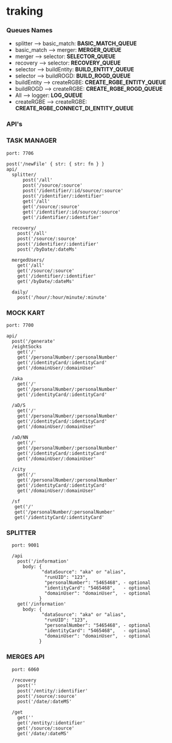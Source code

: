 # traking

### Queues Names
- splitter    --> basic_match:  **BASIC_MATCH_QUEUE**
- basic_match --> merger:       **MERGER_QUEUE**
- merger      --> selector:     **SELECTOR_QUEUE**
- recovery    --> selector:     **RECOVERY_QUEUE**
- selector    --> buildEntity:  **BUILD_ENTITY_QUEUE**
- selector    --> buildROGD:    **BUILD_ROGD_QUEUE**
- buildEntity --> createRGBE:   **CREATE_RGBE_ENTITY_QUEUE**
- buildROGD   --> createRGBE:   **CREATE_RGBE_ROGD_QUEUE**
- All         --> logger:       **LOG_QUEUE**
- createRGBE  --> createRGBE:   **CREATE_RGBE_CONNECT_DI_ENTITY_QUEUE**

### API's

  ### TASK MANAGER
    
    port: 7706
    
    post('/newFile' { str: { str: fn } }
    api/
      splitter/
          post('/all'
          post('/source/:source'
          post('/identifier/:id/source/:source'
          post('/identifier/:identifier'
          get('/all'
          get('/source/:source'
          get('/identifier/:id/source/:source'
          get('/identifier/:identifier'

      recovery/
        post('/all'
        post('/source/:source'
        post('/identifier/:identifier'
        post('/byDate/:dateMs'
    
      mergedUsers/
        get('/all'
        get('/source/:source'
        get('/identifier/:identifier'
        get('/byDate/:dateMs'
    
      daily/
        post('/hour/:hour/minute/:minute'

  ### MOCK KART
    
    port: 7700
    
    api/
      post('/generate'
      /eightSocks
        get('/'
        get('/personalNumber/:personalNumber'
        get('/identityCard/:identityCard'
        get('/domainUser/:domainUser'
    
      /aka
        get('/'
        get('/personalNumber/:personalNumber'
        get('/identityCard/:identityCard'
    
      /aD/S
        get('/'
        get('/personalNumber/:personalNumber'
        get('/identityCard/:identityCard'
        get('/domainUser/:domainUser'
    
      /aD/NN
        get('/'
        get('/personalNumber/:personalNumber'
        get('/identityCard/:identityCard'
        get('/domainUser/:domainUser'

      /city
        get('/'
        get('/personalNumber/:personalNumber'
        get('/identityCard/:identityCard'
        get('/domainUser/:domainUser'
    
      /sf
       get('/'
       get('/personalNumber/:personalNumber'
       get('/identityCard/:identityCard' 
       
  ### SPLITTER
  
      port: 9001

      /api
        post('/information'
          body: {
                 "dataSource": "aka" or "alias",
                  "runUID": "123",
                  "personalNumber": "5465468", - optional
                  "identityCard": "5465468",   - optional
                  "domainUser": "domainUser",  - optional
                }
        get('/information'
          body: {
                 "dataSource": "aka" or "alias",
                  "runUID": "123",
                  "personalNumber": "5465468", - optional
                  "identityCard": "5465468",   - optional
                  "domainUser": "domainUser",  - optional
                }
        
  ### MERGES API
  
      port: 6060

      /recovery
        post(''
        post('/entity/:identifier'
        post('/source/:source'
        post('/date/:dateMS'

      /get
        get(''
        get('/entity/:identifier'
        get('/source/:source'
        get('/date/:dateMS'
